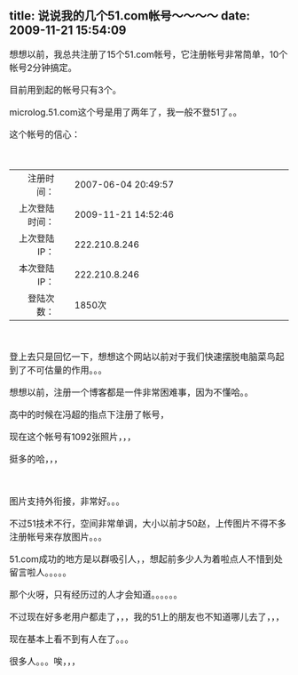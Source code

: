 title: 说说我的几个51.com帐号～～～～
date: 2009-11-21 15:54:09
---

<div id="blogDetailDiv" style="font-size: 16px">
	<p>
		想想以前，我总共注册了15个51.com帐号，它注册帐号非常简单，10个帐号2分钟搞定。</p>
	<p>
		目前用到起的帐号只有3个。</p>
	<p>
		microlog.51.com这个号是用了两年了，我一般不登51了。。</p>
	<p>
		这个帐号的信心：</p>
	<p>
		&nbsp;</p>
	<table border="0" cellpadding="2" cellspacing="0" class="tb" width="100%">
		<tbody>
			<tr>
				<td style="text-align: right" width="18%">
					注册时间：</td>
				<td width="2%">
					&nbsp;</td>
				<td width="80%">
					2007-06-04 20:49:57</td>
			</tr>
			<tr>
				<td style="text-align: right">
					上次登陆时间：</td>
				<td>
					&nbsp;</td>
				<td>
					2009-11-21 14:52:46</td>
			</tr>
			<tr>
				<td style="text-align: right">
					上次登陆IP：</td>
				<td>
					&nbsp;</td>
				<td>
					222.210.8.246</td>
			</tr>
			<tr>
				<td style="text-align: right">
					本次登陆IP：</td>
				<td>
					&nbsp;</td>
				<td>
					222.210.8.246</td>
			</tr>
			<tr>
				<td style="text-align: right">
					登陆次数：</td>
				<td>
					&nbsp;</td>
				<td>
					1850次</td>
			</tr>
		</tbody>
	</table>
	<p>
		&nbsp;</p>
	<p>
		登上去只是回忆一下，想想这个网站以前对于我们快速摆脱电脑菜鸟起到了不可估量的作用。。。</p>
	<p>
		想想以前，注册一个博客都是一件非常困难事，因为不懂哈。。</p>
	<p>
		高中的时候在冯超的指点下注册了帐号，</p>
	<p>
		现在这个帐号有1092张照片，，，</p>
	<p>
		挺多的哈，，，</p>
	<p>
		&nbsp;</p>
	<p>
		图片支持外衔接，非常好。。。</p>
	<p>
		不过51技术不行，空间非常单调，大小以前才50赵，上传图片不得不多注册帐号来存放图片。。。</p>
	<p>
		51.com成功的地方是以群吸引人，，想起前多少人为着啦点人不惜到处留言啦人。。。。。</p>
	<p>
		那个火呀，只有经历过的人才会知道。。。。。。</p>
	<p>
		不过现在好多老用户都走了，，，我的51上的朋友也不知道哪儿去了，，，</p>
	<p>
		现在基本上看不到有人在了。。。</p>
	<p>
		很多人。。。唉，，，</p>
</div>
